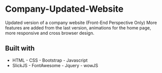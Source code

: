 # Company-Updated-Website

Updated version of a company website (Front-End Perspective Only)
More features are added from the last version, animations for the home page, more responsive and cross browser design.


## Built with

* HTML - CSS - Bootstrap - Javascript
* SlickJS - FontAwesome - Jquery - wowJS

